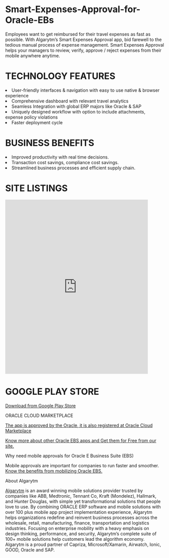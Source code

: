 # Smart-Expenses-Approval-for-Oracle-EBs
Employees want to get reimbursed for their travel expenses as fast as possible. With Algarytm’s Smart Expenses Approval app, bid farewell to the tedious manual process of expense management. Smart Expenses Approval helps your managers to review, verify, approve / reject expenses from their mobile anywhere anytime.

# TECHNOLOGY FEATURES

<li>User-friendly interfaces & navigation with easy to use native & browser experience</li>
<li>Comprehensive dashboard with relevant travel analytics</li>
<li>Seamless Integration with global ERP majors like Oracle & SAP</li>
<li>Uniquely designed workflow with option to include attachments, expense policy violations</li>
<li>Faster deployment cycle</li>

# BUSINESS BENEFITS

<li>Improved productivity with real time decisions.</li>
<li>Transaction cost savings, compliance cost savings.</li>
<li>Streamlined business processes and efficient supply chain.</li>

# SITE LISTINGS

<iframe src="https://marvelapp.com/288ga67?emb=1" width="452" height="550" allowTransparency="true" frameborder="0"></iframe>

# GOOGLE PLAY STORE

<a href="https://play.google.com/store/apps/details?id=com.ionicframework.smartexpensesapplication556121&pcampaignid=MKT-Other-global-all-co-prtnr-py-PartBadge-Mar2515-1">Download from Google Play Store</a>

ORACLE CLOUD MARKETPLACE

<a href="https://cloudmarketplace.oracle.com/marketplace/en_US/listing/27951977">The app is approved by the Oracle, it is also registered at Oracle Cloud Marketplace</a>

<a href="http://algarytm.com">Know more about other Oracle EBS apps and Get them for Free from our site.</a>

Why need mobile approvals for Oracle E Business Suite (EBS)

Mobile approvals are important for companies to run faster and smoother. <a href="http://www.algarytm.com/need-business-mobile-app-approvals/">Know the benefits from mobilizing Oracle EBS.</a>

About Algarytm

<a href="http://algarytm.com">Algarytm</a> is an award winning mobile solutions provider trusted by companies like ABB, Medtronic, Tennant Co, Kraft (Mondelez), Hallmark, and Hunter Douglas, with simple yet transformational solutions that people love to use. By combining ORACLE ERP software and mobile solutions with over 100 plus mobile app project implementation experience, Algarytm helps organizations redefine and reinvent business processes across the wholesale, retail, manufacturing, finance, transportation and logistics industries. Focusing on enterprise mobility with a heavy emphasis on design thinking, performance, and security, Algarytm’s complete suite of 100+ mobile solutions help customers lead the algorithm economy. Algarytm is a proud partner of Capriza, Microsoft/Xamarin, Airwatch, Ionic, GOOD, Oracle and SAP.

